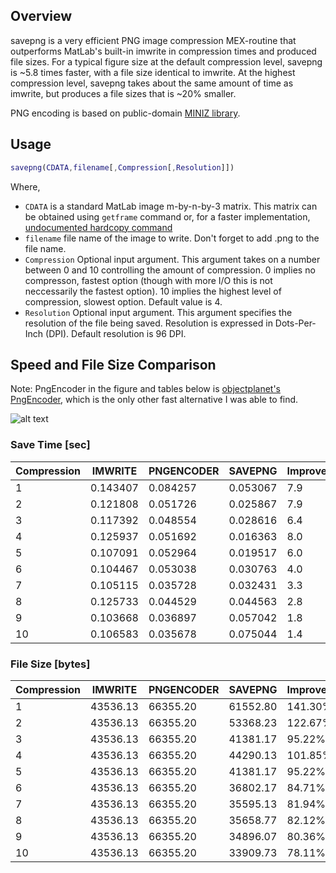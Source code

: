 ## Overview

savepng is a very efficient PNG image compression MEX-routine that outperforms MatLab's built-in imwrite in compression times and produced file sizes. For a typical figure size at the default compression level, savepng is ~5.8 times faster, with a file size identical to imwrite. At the highest compression level, savepng takes about the same amount of time as imwrite, but produces a file sizes that is ~20% smaller.

PNG encoding is based on public-domain [MINIZ library](http://code.google.com/p/miniz/).

## Usage

```matlab
savepng(CDATA,filename[,Compression[,Resolution]])
```

Where,

* `CDATA` is a standard MatLab image m-by-n-by-3 matrix. This matrix can be obtained using `getframe` command or, for a faster implementation, [undocumented hardcopy command](http://www.mathworks.com/support/solutions/en/data/1-3NMHJ5/)
* `filename` file name of the image to write. Don't forget to add .png to the file name.
* `Compression` Optional input argument. This argument takes on a number between 0 and 10 controlling the amount of compression. 0 implies no compresson, fastest option (though with more I/O this is not neccessarily the fastest option). 10 implies the highest level of compression, slowest option. Default value is 4.
* `Resolution` Optional input argument. This argument specifies the resolution of the file being saved. Resolution is expressed in Dots-Per-Inch (DPI). Default resolution is 96 DPI.

## Speed and File Size Comparison

Note: PngEncoder in the figure and tables below is [objectplanet's PngEncoder](http://objectplanet.com/pngencoder/), which is the only other fast alternative I was able to find.

![alt text](https://raw.github.com/stefslon/savepng/master/Benchmark_Results.png "Performance Comparison")

### Save Time [sec]

| Compression	|    IMWRITE	| PNGENCODER	|    SAVEPNG	| Improvement	| 
|       ----	|       ----	|       ----	|       ----	|       ----	| 
|          1	|   0.143407	|   0.084257	|   0.053067	|        7.9	| 
|          2	|   0.121808	|   0.051726	|   0.025867	|        7.9	| 
|          3	|   0.117392	|   0.048554	|   0.028616	|        6.4	| 
|          4	|   0.125937	|   0.051692	|   0.016363	|        8.0	| 
|          5	|   0.107091	|   0.052964	|   0.019517	|        6.0	| 
|          6	|   0.104467	|   0.053038	|   0.030763	|        4.0	| 
|          7	|   0.105115	|   0.035728	|   0.032431	|        3.3	| 
|          8	|   0.125733	|   0.044529	|   0.044563	|        2.8	| 
|          9	|   0.103668	|   0.036897	|   0.057042	|        1.8	| 
|         10	|   0.106583	|   0.035678	|   0.075044	|        1.4	| 
 
### File Size [bytes]

| Compression	|    IMWRITE	| PNGENCODER	|    SAVEPNG	| Improvement	| 
|       ----	|       ----	|       ----	|       ----	|       ----	| 
|          1	|   43536.13	|   66355.20	|   61552.80	|    141.30%	| 
|          2	|   43536.13	|   66355.20	|   53368.23	|    122.67%	| 
|          3	|   43536.13	|   66355.20	|   41381.17	|     95.22%	| 
|          4	|   43536.13	|   66355.20	|   44290.13	|    101.85%	| 
|          5	|   43536.13	|   66355.20	|   41381.17	|     95.22%	| 
|          6	|   43536.13	|   66355.20	|   36802.17	|     84.71%	| 
|          7	|   43536.13	|   66355.20	|   35595.13	|     81.94%	| 
|          8	|   43536.13	|   66355.20	|   35658.77	|     82.12%	| 
|          9	|   43536.13	|   66355.20	|   34896.07	|     80.36%	| 
|         10	|   43536.13	|   66355.20	|   33909.73	|     78.11%	| 
